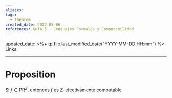 ```yaml
---
aliases: 
tags: 
  - theorem
created_date: 2022-05-06
references: Guia 5 - Lenguajes Formales y Computabilidad
---
```

updated_date: <%+ tp.file.last_modified_date("YYYY-MM-DD HH:mm") %>
Links: 

---
# Proposition
Si $f\in \mathrm{PR}^{\Sigma }$, entonces $f$ es $\Sigma$-efectivamente computable.